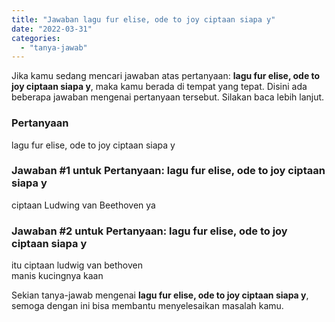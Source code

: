 ```yaml
---
title: "Jawaban lagu fur elise, ode to joy ciptaan siapa y"
date: "2022-03-31"
categories: 
  - "tanya-jawab"
---
```


Jika kamu sedang mencari jawaban atas pertanyaan: **lagu fur elise, ode to joy ciptaan siapa y**, maka kamu berada di tempat yang tepat. Disini ada beberapa jawaban mengenai pertanyaan tersebut. Silakan baca lebih lanjut.

### Pertanyaan

lagu fur elise, ode to joy ciptaan siapa y

### Jawaban #1 untuk Pertanyaan: lagu fur elise, ode to joy ciptaan siapa y

ciptaan Ludwing van Beethoven ya

### Jawaban #2 untuk Pertanyaan: lagu fur elise, ode to joy ciptaan siapa y

itu ciptaan ludwig van bethoven  
manis kucingnya kaan

Sekian tanya-jawab mengenai **lagu fur elise, ode to joy ciptaan siapa y**, semoga dengan ini bisa membantu menyelesaikan masalah kamu.
